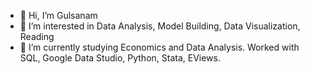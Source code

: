- 👋 Hi, I’m Gulsanam
- 👀 I’m interested in Data Analysis, Model Building, Data Visualization, Reading 
- 🌱 I’m currently studying Economics and Data Analysis. Worked with SQL, Google Data Studio, Python, Stata, EViews.
<!---
Grozikova/Grozikova is a ✨ special ✨ repository because its `README.md` (this file) appears on your GitHub profile.
You can click the Preview link to take a look at your changes.
--->
